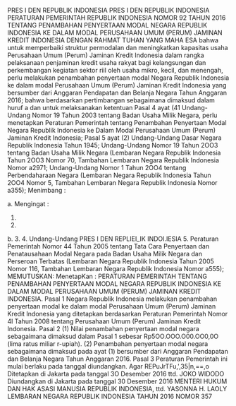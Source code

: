  PRES I DEN REPUBLIK INDONESIA PRES I DEN REPUBLIK INDONESIA PERATURAN PEMERINTAH REPUBLIK INDONESIA NOMOR 92 TAHUN 2016 TENTANG PENAMBAHAN PENYERTAAN MODAL NEGARA REPUBLIK INDONESIA KE DALAM MODAL PERUSAHAAN UMUM (PERUM) JAMINAN KREDIT INDONESIA
DENGAN RAHMAT TUHAN YANG MAHA ESA bahwa untuk memperbaiki struktur permodalan dan meningkatkan kapasitas usaha Perusahaan Umum (Perum) Jaminan Kredit Indonesia dalam rangka pelaksanaan penjaminan kredit usaha rakyat bagi kelangsungan dan perkembangan kegiatan sektor riil oleh usaha mikro, kecil, dan menengah, perlu melakukan penambahan penyertaan modal Negara Republik Indonesia ke dalam modal Perusahaan Umum (Perum) Jaminan Kredit Indonesia yang bersumber dari Anggaran Pendapatan dan Belanja Negara Tahun Anggaran 2016; bahwa berdasarkan pertimbangan sebagaimana dimaksud dalam huruf a dan untuk melaksanakan ketentuan Pasal 4 ayat (41 Undang-Undang Nomor 19 Tahun 2003 tentang Badan Usaha Milik Negara, perlu menetapkan Peraturan Pemerintah tentang Penambahan Penyertaan Modal Negara Republik Indonesia ke Dalam Modal Perusahaan Umum (Perum) Jaminan Kredit Indonesia; Pasal 5 ayat (2) Undang-Undang Dasar Negara Republik Indonesia Tahun 1945; Undang-Undang Nomor 19 Tahun 2OO3 tentang Badan Usaha Milik Negara (Lembaran Negara Republik Indonesia Tahun 2OO3 Nomor 70, Tambahan Lembaran Negara Republik Indonesia Nomor a2971; Undang-Undang Nomor 1 Tahun 2OO4 tentang Perbendaharaan Negara (Lembaran Negara Republik Indonesia Tahun 2OO4 Nomor 5, Tambahan Lembaran Negara Republik Indonesia Nomor a355);
Menimbang :

a.
Mengingat :

1.
2.
b.
3.
4. Undang-Undang PRES I DEN REPLIEI_IK INDOI.IESIA 5. Peraturan Pemerintah Nomor 44 Tahun 2005 tentang Tata Cara Penyertaan dan Penatausahaan Modal Negara pada Badan Usaha Milik Negara dan Perseroan Terbatas (Lembaran Negara Republik Indonesia Tahun 2005 Nomor 116, Tambahan Lembaran Negara Republik Indonesia Nomor a555);
MEMUTUSKAN:
 MenetapKan : PERATURAN PEMERINTAH TENTANG PENAMBAHAN PENYERTAAN MODAL NEGARA REPUBLIK INDONESIA KE DALAM MODAL PERUSAHAAN UMUM (PERUM) JAMINAN KREDIT INDONESIA. Pasal 1 Negara Republik Indonesia melakukan penambahan penyertaan modal ke dalam modal Perusahaan Umum (Perum) Jaminan Kredit Indonesia yang ditetapkan berdasarkan Peraturan Pemerintah Nomor 4l Tahun 2008 tentang Perusahaan Umum (Perum) Jaminan Kredit Indonesia. Pasal 2 (1) Nilai penambahan penyertaan modal negara sebagaimana dimaksud dalam Pasal 1 sebesar Rp5OO.OOO.O00.OO0,0O (lima ratus miliar r-upiah). (2) Penambahan penyertaan modal negara sebagaimana dimaksud pada ayat (1) bersumber dari Anggaran Pendapatan dan Belanja Negara Tahun Anggaran 2016. Pasal 3 Peraturan Pemerintah ini mulai berlaku pada tanggal diundangkan. Agar REPuJrTFu,',35|n,==,o Ditetapkan di Jakarta pada tanggal 3O Desember 2016 ttd. JOKO WIDODO Diundangkan di Jakarta pada tanggal 30 Desember 2016 MENTERI HUKUM DAN HAK ASASI MANUSIA REPUBLIK INDONESIA, ttd. YASONNA H. LAOLY LEMBARAN NEGARA REPUBLIK INDONESIA TAHUN 2016 NOMOR 357